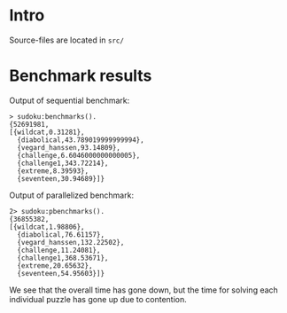 Intro
=====
Source-files are located in `src/`

Benchmark results
=================
Output of sequential benchmark:

    > sudoku:benchmarks().
    {52691981,
    [{wildcat,0.31281},
      {diabolical,43.789019999999994},
      {vegard_hanssen,93.14809},
      {challenge,6.6046000000000005},
      {challenge1,343.72214},
      {extreme,8.39593},
      {seventeen,30.94689}]}

Output of parallelized benchmark:

    2> sudoku:pbenchmarks().
    {36855382,
    [{wildcat,1.98806},
      {diabolical,76.61157},
      {vegard_hanssen,132.22502},
      {challenge,11.24081},
      {challenge1,368.53671},
      {extreme,20.65632},
      {seventeen,54.95603}]}

We see that the overall time has gone down, but the time for solving each
individual puzzle has gone up due to contention.
